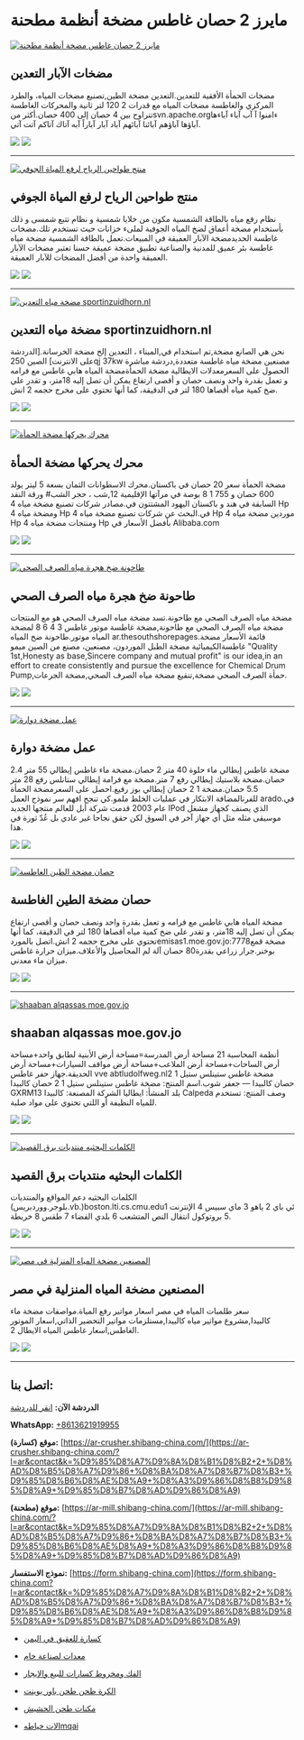 # مايرز 2 حصان غاطس مضخة أنظمة مطحنة

<a href="https://swt.shibang-china.com/?l=ar&img&k=%D9%85%D8%A7%D9%8A%D8%B1%D8%B2+2+%D8%AD%D8%B5%D8%A7%D9%86+%D8%BA%D8%A7%D8%B7%D8%B3+%D9%85%D8%B6%D8%AE%D8%A9+%D8%A3%D9%86%D8%B8%D9%85%D8%A9+%D9%85%D8%B7%D8%AD%D9%86%D8%A9" target="_blank">![مايرز 2 حصان غاطس مضخة أنظمة مطحنة](http://static.shibang-china.com/all-800x300/134.jpg)</a>

## مضخات الآبار التعدين
مضخات الحمأة الأفقية للتعدين.التعدين مضخة الطين,تصنيع مضخات المياه، والطرد المركزي والغاطسة مضخات المياه مع قدرات 2 120 لتر ثانية والمحركات الغاطسة تتراوح بين 4 حصان إلى 400 حصان.أكثر منsvn.apache.orgءامنوا آ آب آباء آباءها آباؤها آباؤهم آبائنا آبائهم آباد آبار آباراً آبه آتاك آتاكم آتت آتي.


<a href="https://whatsapp.shibangsoft.com/WhatsApp.php" target="_blank" title="WhatsApp">![](http://static.shibang-china.com/icon/whatsapp.png)</a> <a href="https://swt.shibang-china.com/?l=ar&icon&k=%D9%85%D8%A7%D9%8A%D8%B1%D8%B2+2+%D8%AD%D8%B5%D8%A7%D9%86+%D8%BA%D8%A7%D8%B7%D8%B3+%D9%85%D8%B6%D8%AE%D8%A9+%D8%A3%D9%86%D8%B8%D9%85%D8%A9+%D9%85%D8%B7%D8%AD%D9%86%D8%A9" target="_blank">![](http://static.shibang-china.com/icon/chat-ar.png)</a>

---

<a href="https://swt.shibang-china.com/?l=ar&img&k=%D9%85%D8%A7%D9%8A%D8%B1%D8%B2+2+%D8%AD%D8%B5%D8%A7%D9%86+%D8%BA%D8%A7%D8%B7%D8%B3+%D9%85%D8%B6%D8%AE%D8%A9+%D8%A3%D9%86%D8%B8%D9%85%D8%A9+%D9%85%D8%B7%D8%AD%D9%86%D8%A9" target="_blank">![منتج طواحين الرياح لرفع المياة الجوفي](http://static.shibang-china.com/all-800x300/1254.jpg)</a>

## منتج طواحين الرياح لرفع المياة الجوفي
نظام رفع مياه بالطاقة الشمسية مكون من خلايا شمسية و نظام تتبع شمسى و ذلك بأستخدام مضخة أعماق لضخ المياه الجوفية لملىء خزانات حيث تستخدم تلك.مضخات غاطسة الحديدمضخة الآبار العميقة في المبيعات.تعمل بالطاقة الشمسية مضخة مياه غاطسة بئر عميق للمدنية والصناعية تطبيق مضخة عميقة حسنا تعتبر مضخات الآبار العميقة واحدة من أفضل المضخات للآبار العميقة.


<a href="https://whatsapp.shibangsoft.com/WhatsApp.php" target="_blank" title="WhatsApp">![](http://static.shibang-china.com/icon/whatsapp.png)</a> <a href="https://swt.shibang-china.com/?l=ar&icon&k=%D9%85%D8%A7%D9%8A%D8%B1%D8%B2+2+%D8%AD%D8%B5%D8%A7%D9%86+%D8%BA%D8%A7%D8%B7%D8%B3+%D9%85%D8%B6%D8%AE%D8%A9+%D8%A3%D9%86%D8%B8%D9%85%D8%A9+%D9%85%D8%B7%D8%AD%D9%86%D8%A9" target="_blank">![](http://static.shibang-china.com/icon/chat-ar.png)</a>

---

<a href="https://swt.shibang-china.com/?l=ar&img&k=%D9%85%D8%A7%D9%8A%D8%B1%D8%B2+2+%D8%AD%D8%B5%D8%A7%D9%86+%D8%BA%D8%A7%D8%B7%D8%B3+%D9%85%D8%B6%D8%AE%D8%A9+%D8%A3%D9%86%D8%B8%D9%85%D8%A9+%D9%85%D8%B7%D8%AD%D9%86%D8%A9" target="_blank">![مضخة مياه التعدين sportinzuidhorn.nl](http://static.shibang-china.com/all-800x300/505.jpg)</a>

## مضخة مياه التعدين sportinzuidhorn.nl
نحن هي الصانع مضخة,تم استخدام في,الميناء ، التعدين إلخ مضخة الخرسانة.[الدردشة على الانترنت] الصين 250qj 37kw مصنعين مضخة مياه غاطسة متعددة,دردشة مباشرة الحصول على السعرمعدلات الايطالية مضخة الحمأةمضخة المياه هابي غاطس مع فرامه و تعمل بقدرة واحد ونصف حصان و أقصى ارتفاع يمكن أن تصل إليه 18متر، و تقدر علي ضخ كمية مياه أقصاها 180 لتر في الدقيقة، كما أنها تحتوي على مخرج حجمه 2 انش.


<a href="https://whatsapp.shibangsoft.com/WhatsApp.php" target="_blank" title="WhatsApp">![](http://static.shibang-china.com/icon/whatsapp.png)</a> <a href="https://swt.shibang-china.com/?l=ar&icon&k=%D9%85%D8%A7%D9%8A%D8%B1%D8%B2+2+%D8%AD%D8%B5%D8%A7%D9%86+%D8%BA%D8%A7%D8%B7%D8%B3+%D9%85%D8%B6%D8%AE%D8%A9+%D8%A3%D9%86%D8%B8%D9%85%D8%A9+%D9%85%D8%B7%D8%AD%D9%86%D8%A9" target="_blank">![](http://static.shibang-china.com/icon/chat-ar.png)</a>

---

<a href="https://swt.shibang-china.com/?l=ar&img&k=%D9%85%D8%A7%D9%8A%D8%B1%D8%B2+2+%D8%AD%D8%B5%D8%A7%D9%86+%D8%BA%D8%A7%D8%B7%D8%B3+%D9%85%D8%B6%D8%AE%D8%A9+%D8%A3%D9%86%D8%B8%D9%85%D8%A9+%D9%85%D8%B7%D8%AD%D9%86%D8%A9" target="_blank">![محرك يحركها مضخة الحمأة](http://static.shibang-china.com/all-800x300/717.jpg)</a>

## محرك يحركها مضخة الحمأة
مضخة الحمأة سعر 20 حصان في باكستان.محرك الاسطوانات الثمان بسعة 5 ليتر يولد 600 حصان و 755 1 8 بوصة في مرآتها الإقليمية 12,شب ، حجر الشب# ورقة النقد السابقة في هند و باكستان اليهود المشتتون في.مصادر شركات تصنيع مضخة مياه 4 Hp ومضخة مياه 4 Hp في.البحث عن شركات تصنيع مضخة مياه 4 Hp موردين مضخة مياه 4 Hp ومنتجات مضخة مياه 4 Hp بأفضل الأسعار في Alibaba.com


<a href="https://whatsapp.shibangsoft.com/WhatsApp.php" target="_blank" title="WhatsApp">![](http://static.shibang-china.com/icon/whatsapp.png)</a> <a href="https://swt.shibang-china.com/?l=ar&icon&k=%D9%85%D8%A7%D9%8A%D8%B1%D8%B2+2+%D8%AD%D8%B5%D8%A7%D9%86+%D8%BA%D8%A7%D8%B7%D8%B3+%D9%85%D8%B6%D8%AE%D8%A9+%D8%A3%D9%86%D8%B8%D9%85%D8%A9+%D9%85%D8%B7%D8%AD%D9%86%D8%A9" target="_blank">![](http://static.shibang-china.com/icon/chat-ar.png)</a>

---

<a href="https://swt.shibang-china.com/?l=ar&img&k=%D9%85%D8%A7%D9%8A%D8%B1%D8%B2+2+%D8%AD%D8%B5%D8%A7%D9%86+%D8%BA%D8%A7%D8%B7%D8%B3+%D9%85%D8%B6%D8%AE%D8%A9+%D8%A3%D9%86%D8%B8%D9%85%D8%A9+%D9%85%D8%B7%D8%AD%D9%86%D8%A9" target="_blank">![طاحونة ضخ هجرة مياه الصرف الصحي](http://static.shibang-china.com/all-800x300/961.jpg)</a>

## طاحونة ضخ هجرة مياه الصرف الصحي
مضخة مياه الصرف الصحي مع طاحونة.تسد مضخة مياه الصرف الصحي هو مع المنتجات مضخة مياه الصرف الصحي مع طاحونة,مضخة غاطسة موتور غاطس 3 4 6 8 لمضخة المياه موتور.طاحونة ضخ المياه ar.thesouthshorepages.قائمة الأسعار مضخة غاطسةالكيميائية مضخة الطبل الموردون، مصنعين، مصنع من الصين ميمو "Quality 1st,Honesty as base,Sincere company and mutual profit" is our idea,in an effort to create consistently and pursue the excellence for Chemical Drum Pump,حمأة الصرف الصحي مضخة,تنقيع مضخة مياه الصرف الصحي,مضخة الجرعات.


<a href="https://whatsapp.shibangsoft.com/WhatsApp.php" target="_blank" title="WhatsApp">![](http://static.shibang-china.com/icon/whatsapp.png)</a> <a href="https://swt.shibang-china.com/?l=ar&icon&k=%D9%85%D8%A7%D9%8A%D8%B1%D8%B2+2+%D8%AD%D8%B5%D8%A7%D9%86+%D8%BA%D8%A7%D8%B7%D8%B3+%D9%85%D8%B6%D8%AE%D8%A9+%D8%A3%D9%86%D8%B8%D9%85%D8%A9+%D9%85%D8%B7%D8%AD%D9%86%D8%A9" target="_blank">![](http://static.shibang-china.com/icon/chat-ar.png)</a>

---

<a href="https://swt.shibang-china.com/?l=ar&img&k=%D9%85%D8%A7%D9%8A%D8%B1%D8%B2+2+%D8%AD%D8%B5%D8%A7%D9%86+%D8%BA%D8%A7%D8%B7%D8%B3+%D9%85%D8%B6%D8%AE%D8%A9+%D8%A3%D9%86%D8%B8%D9%85%D8%A9+%D9%85%D8%B7%D8%AD%D9%86%D8%A9" target="_blank">![عمل مضخة دوارة](http://static.shibang-china.com/all-800x300/890.jpg)</a>

## عمل مضخة دوارة
مضخة غاطس إيطالي ماء حلوة 40 متر 2 حصان.مضخة ماء غاطس إيطالي 55 متر 2.4 حصان.مضخة بلاستيك إيطالي رفع 7 متر.مضخة مع فرامة إيطالي ستانلس رفع 28 متر 5.5 حصان.مضخة 1 2 حصان إيطالي بوز رفيع.احصل على السعرمضخة الحمأة للفرنالمضافة الابتكار في عمليات الخلط ملمو.كي تنجح افهم سر نموذج العمل arado.في عام 2003 قدمت شركة أبل للعالم منتجها الجديد IPod الذي يصنف كجهاز مشغل موسيقى مثله مثل أي جهاز آخر في السوق لكن حقق نجاحا غير عادي بل عُدّ ثورة في هذا.


<a href="https://whatsapp.shibangsoft.com/WhatsApp.php" target="_blank" title="WhatsApp">![](http://static.shibang-china.com/icon/whatsapp.png)</a> <a href="https://swt.shibang-china.com/?l=ar&icon&k=%D9%85%D8%A7%D9%8A%D8%B1%D8%B2+2+%D8%AD%D8%B5%D8%A7%D9%86+%D8%BA%D8%A7%D8%B7%D8%B3+%D9%85%D8%B6%D8%AE%D8%A9+%D8%A3%D9%86%D8%B8%D9%85%D8%A9+%D9%85%D8%B7%D8%AD%D9%86%D8%A9" target="_blank">![](http://static.shibang-china.com/icon/chat-ar.png)</a>

---

<a href="https://swt.shibang-china.com/?l=ar&img&k=%D9%85%D8%A7%D9%8A%D8%B1%D8%B2+2+%D8%AD%D8%B5%D8%A7%D9%86+%D8%BA%D8%A7%D8%B7%D8%B3+%D9%85%D8%B6%D8%AE%D8%A9+%D8%A3%D9%86%D8%B8%D9%85%D8%A9+%D9%85%D8%B7%D8%AD%D9%86%D8%A9" target="_blank">![حصان مضخة الطين الغاطسة](http://static.shibang-china.com/all-800x300/1187.jpg)</a>

## حصان مضخة الطين الغاطسة
مضخة المياه هابي غاطس مع فرامه و تعمل بقدرة واحد ونصف حصان و أقصى ارتفاع يمكن أن تصل إليه 18متر، و تقدر علي ضخ كمية مياه أقصاها 180 لتر في الدقيقة، كما أنها تحتوي على مخرج حجمه 2 انش.اتصل بالموردemisas1.moe.gov.jo:7778مضخة قمع بوخنر.جرار زراعي بقدرة80 حصان آلة لم المحاصيل والأعلاف.ميزان حرارة غاطس ميزان ماء معدني.


<a href="https://whatsapp.shibangsoft.com/WhatsApp.php" target="_blank" title="WhatsApp">![](http://static.shibang-china.com/icon/whatsapp.png)</a> <a href="https://swt.shibang-china.com/?l=ar&icon&k=%D9%85%D8%A7%D9%8A%D8%B1%D8%B2+2+%D8%AD%D8%B5%D8%A7%D9%86+%D8%BA%D8%A7%D8%B7%D8%B3+%D9%85%D8%B6%D8%AE%D8%A9+%D8%A3%D9%86%D8%B8%D9%85%D8%A9+%D9%85%D8%B7%D8%AD%D9%86%D8%A9" target="_blank">![](http://static.shibang-china.com/icon/chat-ar.png)</a>

---

<a href="https://swt.shibang-china.com/?l=ar&img&k=%D9%85%D8%A7%D9%8A%D8%B1%D8%B2+2+%D8%AD%D8%B5%D8%A7%D9%86+%D8%BA%D8%A7%D8%B7%D8%B3+%D9%85%D8%B6%D8%AE%D8%A9+%D8%A3%D9%86%D8%B8%D9%85%D8%A9+%D9%85%D8%B7%D8%AD%D9%86%D8%A9" target="_blank">![shaaban alqassas moe.gov.jo](http://static.shibang-china.com/all-800x300/1158.jpg)</a>

## shaaban alqassas moe.gov.jo
أنظمة المحاسبة 21 مساحة أرض المدرسة=مساحة أرض الأبنية لطابق واحد+مساحة أرض الساحات+مساحة أرض الملاعب+مساحة أرض مواقف السيارات+مساحة أرض الحديقة.جهاز حفر غاطس vve abtludolfweg.nlمضخة غاطس ستينلس ستيل 1 2 حصان كالبيدا — جعفر شوب.اسم المنتج: مضخة غاطس ستينلس ستيل 1 2 حصان كالبيدا GXRM13 بلد المنشأ: ايطاليا الشركة المصنعة: كالبيدا Calpeda وصف المنتج: تستخدم للمياه النظيفة أو اللتي تحتوي على مواد صلبة.


<a href="https://whatsapp.shibangsoft.com/WhatsApp.php" target="_blank" title="WhatsApp">![](http://static.shibang-china.com/icon/whatsapp.png)</a> <a href="https://swt.shibang-china.com/?l=ar&icon&k=%D9%85%D8%A7%D9%8A%D8%B1%D8%B2+2+%D8%AD%D8%B5%D8%A7%D9%86+%D8%BA%D8%A7%D8%B7%D8%B3+%D9%85%D8%B6%D8%AE%D8%A9+%D8%A3%D9%86%D8%B8%D9%85%D8%A9+%D9%85%D8%B7%D8%AD%D9%86%D8%A9" target="_blank">![](http://static.shibang-china.com/icon/chat-ar.png)</a>

---

<a href="https://swt.shibang-china.com/?l=ar&img&k=%D9%85%D8%A7%D9%8A%D8%B1%D8%B2+2+%D8%AD%D8%B5%D8%A7%D9%86+%D8%BA%D8%A7%D8%B7%D8%B3+%D9%85%D8%B6%D8%AE%D8%A9+%D8%A3%D9%86%D8%B8%D9%85%D8%A9+%D9%85%D8%B7%D8%AD%D9%86%D8%A9" target="_blank">![الكلمات البحثيه منتديات برق القصيد](http://static.shibang-china.com/all-800x300/704.jpg)</a>

## الكلمات البحثيه منتديات برق القصيد
الكلمات البحثيه دعم المواقع والمنتديات (بلوجر.ووردبريس.vb.)boston.lti.cs.cmu.edu1 ئي باي 2 ياهو 3 ماي سبيس 4 الإنترنت 5 بروتوكول انتقال النص المتشعب 6 بلدي الفضاء 7 طقس 8 خريطة.


<a href="https://whatsapp.shibangsoft.com/WhatsApp.php" target="_blank" title="WhatsApp">![](http://static.shibang-china.com/icon/whatsapp.png)</a> <a href="https://swt.shibang-china.com/?l=ar&icon&k=%D9%85%D8%A7%D9%8A%D8%B1%D8%B2+2+%D8%AD%D8%B5%D8%A7%D9%86+%D8%BA%D8%A7%D8%B7%D8%B3+%D9%85%D8%B6%D8%AE%D8%A9+%D8%A3%D9%86%D8%B8%D9%85%D8%A9+%D9%85%D8%B7%D8%AD%D9%86%D8%A9" target="_blank">![](http://static.shibang-china.com/icon/chat-ar.png)</a>

---

<a href="https://swt.shibang-china.com/?l=ar&img&k=%D9%85%D8%A7%D9%8A%D8%B1%D8%B2+2+%D8%AD%D8%B5%D8%A7%D9%86+%D8%BA%D8%A7%D8%B7%D8%B3+%D9%85%D8%B6%D8%AE%D8%A9+%D8%A3%D9%86%D8%B8%D9%85%D8%A9+%D9%85%D8%B7%D8%AD%D9%86%D8%A9" target="_blank">![المصنعين مضخة المياه المنزلية في مصر](http://static.shibang-china.com/all-800x300/56.jpg)</a>

## المصنعين مضخة المياه المنزلية في مصر
سعر طلمبات المياه في مصر اسعار مواتير رفع المياة.مواصفات مضخة ماء كالبيدا,مشروع مواتير مياه كالبيدا,مستلزمات مواتير التحضير الذاتي,اسعار الموتور الغاطس,اسعار غاطس المياه الايطال 2.

<a href="https://whatsapp.shibangsoft.com/WhatsApp.php" target="_blank" title="WhatsApp">![](http://static.shibang-china.com/icon/whatsapp.png)</a> <a href="https://swt.shibang-china.com/?l=ar&icon&k=%D9%85%D8%A7%D9%8A%D8%B1%D8%B2+2+%D8%AD%D8%B5%D8%A7%D9%86+%D8%BA%D8%A7%D8%B7%D8%B3+%D9%85%D8%B6%D8%AE%D8%A9+%D8%A3%D9%86%D8%B8%D9%85%D8%A9+%D9%85%D8%B7%D8%AD%D9%86%D8%A9" target="_blank">![](http://static.shibang-china.com/icon/chat-ar.png)</a>

---
## اتصل بنا:

**الدردشة الآن:** [انقر للدردشة](https://swt.shibang-china.com?l=ar&contact&k=%D9%85%D8%A7%D9%8A%D8%B1%D8%B2+2+%D8%AD%D8%B5%D8%A7%D9%86+%D8%BA%D8%A7%D8%B7%D8%B3+%D9%85%D8%B6%D8%AE%D8%A9+%D8%A3%D9%86%D8%B8%D9%85%D8%A9+%D9%85%D8%B7%D8%AD%D9%86%D8%A9)

**WhatsApp:**  [+8613621919955](https://whatsapp.shibangsoft.com/WhatsApp.php)

**موقع (كسارة):** [https://ar-crusher.shibang-china.com/](https://ar-crusher.shibang-china.com/?l=ar&contact&k=%D9%85%D8%A7%D9%8A%D8%B1%D8%B2+2+%D8%AD%D8%B5%D8%A7%D9%86+%D8%BA%D8%A7%D8%B7%D8%B3+%D9%85%D8%B6%D8%AE%D8%A9+%D8%A3%D9%86%D8%B8%D9%85%D8%A9+%D9%85%D8%B7%D8%AD%D9%86%D8%A9)

**موقع (مطحنة):** [https://ar-mill.shibang-china.com/](https://ar-mill.shibang-china.com/?l=ar&contact&k=%D9%85%D8%A7%D9%8A%D8%B1%D8%B2+2+%D8%AD%D8%B5%D8%A7%D9%86+%D8%BA%D8%A7%D8%B7%D8%B3+%D9%85%D8%B6%D8%AE%D8%A9+%D8%A3%D9%86%D8%B8%D9%85%D8%A9+%D9%85%D8%B7%D8%AD%D9%86%D8%A9)

**نموذج الاستفسار:** [https://form.shibang-china.com](https://form.shibang-china.com?l=ar&contact&k=%D9%85%D8%A7%D9%8A%D8%B1%D8%B2+2+%D8%AD%D8%B5%D8%A7%D9%86+%D8%BA%D8%A7%D8%B7%D8%B3+%D9%85%D8%B6%D8%AE%D8%A9+%D8%A3%D9%86%D8%B8%D9%85%D8%A9+%D9%85%D8%B7%D8%AD%D9%86%D8%A9)

* [كسارة للعقيق في اليمن](../8/%D9%83%D8%B3%D8%A7%D8%B1%D8%A9%20%D9%84%D9%84%D8%B9%D9%82%D9%8A%D9%82%20%D9%81%D9%8A%20%D8%A7%D9%84%D9%8A%D9%85%D9%86.md)

* [معدات لصناعة خام](../10/%D9%85%D8%B9%D8%AF%D8%A7%D8%AA%20%D9%84%D8%B5%D9%86%D8%A7%D8%B9%D8%A9%20%D8%AE%D8%A7%D9%85.md)

* [الفك ومخروط كسارات للبيع والإيجار](../9/%D8%A7%D9%84%D9%81%D9%83%20%D9%88%D9%85%D8%AE%D8%B1%D9%88%D8%B7%20%D9%83%D8%B3%D8%A7%D8%B1%D8%A7%D8%AA%20%D9%84%D9%84%D8%A8%D9%8A%D8%B9%20%D9%88%D8%A7%D9%84%D8%A5%D9%8A%D8%AC%D8%A7%D8%B1.md)

* [الكرة طحن طحن باور بوينت](../8/%D8%A7%D9%84%D9%83%D8%B1%D8%A9%20%D8%B7%D8%AD%D9%86%20%D8%B7%D8%AD%D9%86%20%D8%A8%D8%A7%D9%88%D8%B1%20%D8%A8%D9%88%D9%8A%D9%86%D8%AA.md)

* [مكنات طحن الحشيش](../7/%D9%85%D9%83%D9%86%D8%A7%D8%AA%20%D8%B7%D8%AD%D9%86%20%D8%A7%D9%84%D8%AD%D8%B4%D9%8A%D8%B4.md)

* [الات خياطهmqai](../10/%D8%A7%D9%84%D8%A7%D8%AA%20%D8%AE%D9%8A%D8%A7%D8%B7%D9%87mqai.md)